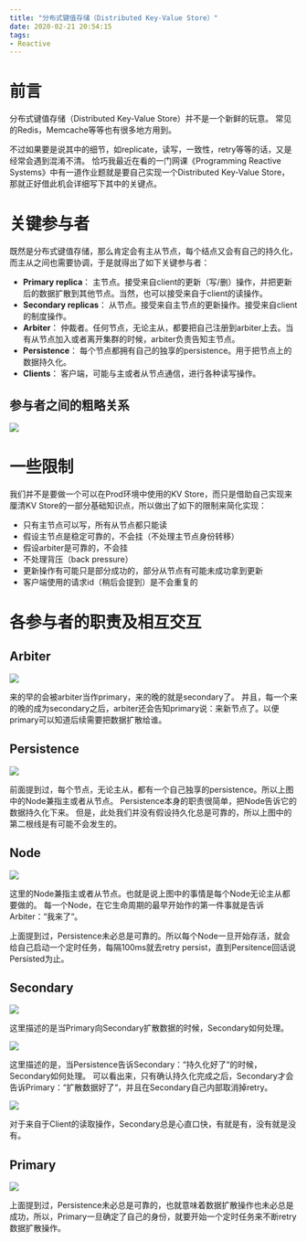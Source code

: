 ```yaml
---
title: "分布式键值存储（Distributed Key-Value Store）"
date: 2020-02-21 20:54:15
tags:
- Reactive
---
```


# 前言

分布式键值存储（Distributed Key-Value Store）并不是一个新鲜的玩意。
常见的Redis，Memcache等等也有很多地方用到。

不过如果要是说其中的细节，如replicate，读写，一致性，retry等等的话，又是经常会遇到混淆不清。
恰巧我最近在看的一门网课《Programming Reactive Systems》中有一道作业题就是要自己实现一个Distributed Key-Value Store，那就正好借此机会详细写下其中的关键点。

# 关键参与者

既然是分布式键值存储，那么肯定会有主从节点，每个结点又会有自己的持久化，而主从之间也需要协调，于是就得出了如下关键参与者：

+ **Primary replica**： 主节点。接受来自client的更新（写/删）操作，并把更新后的数据扩散到其他节点。当然，也可以接受来自于client的读操作。
+ **Secondary replicas**： 从节点。接受来自主节点的更新操作。接受来自client的制度操作。
+ **Arbiter**： 仲裁者。任何节点，无论主从，都要把自己注册到arbiter上去。当有从节点加入或者离开集群的时候，arbiter负责告知主节点。
+ **Persistence**： 每个节点都拥有自己的独享的persistence。用于把节点上的数据持久化。
+ **Clients**： 客户端，可能与主或者从节点通信，进行各种读写操作。

## 参与者之间的粗略关系

[![](https://mermaid.ink/img/eyJjb2RlIjoiZ3JhcGggVERcbiAgUHJpbWFyeS0tPnzmianmlaPmlbDmja7liLB8U2Vjb25kYXJ5XG4gIFByaW1hcnktLT585rOo5YaM5YiwfEFyYml0ZXJcbiAgU2Vjb25kYXJ5LS0-fOazqOWGjOWIsHxBcmJpdGVyXG4gIFByaW1hcnktLT585oyB5LmF5YyW5Yiw54us5Lqr55qEfFBlcnNpc3RlbmNlXG4gIFNlY29uZGFyeS0tPnzmjIHkuYXljJbliLDni6zkuqvnmoR8UGVyc2lzdGVuY2VcbiAgQXJiaXRlci0tPnzpgJrnn6Xku47oioLngrnnmoTliqDlhaXmiJbnprvlvIB8UHJpbWFyeVxuICBDbGllbnQtLT585YaZL-ivu3xQcmltYXJ5XG4gIENsaWVudC0tPnzor7t8U2Vjb25kYXJ5IiwibWVybWFpZCI6eyJ0aGVtZSI6ImZvcmVzdCIsImZsb3djaGFydCI6eyJjdXJ2ZSI6ImJhc2lzIn19fQ)](https://mermaid-js.github.io/mermaid-live-editor/#/edit/eyJjb2RlIjoiZ3JhcGggVERcbiAgUHJpbWFyeS0tPnzmianmlaPmlbDmja7liLB8U2Vjb25kYXJ5XG4gIFByaW1hcnktLT585rOo5YaM5YiwfEFyYml0ZXJcbiAgU2Vjb25kYXJ5LS0-fOazqOWGjOWIsHxBcmJpdGVyXG4gIFByaW1hcnktLT585oyB5LmF5YyW5Yiw54us5Lqr55qEfFBlcnNpc3RlbmNlXG4gIFNlY29uZGFyeS0tPnzmjIHkuYXljJbliLDni6zkuqvnmoR8UGVyc2lzdGVuY2VcbiAgQXJiaXRlci0tPnzpgJrnn6Xku47oioLngrnnmoTliqDlhaXmiJbnprvlvIB8UHJpbWFyeVxuICBDbGllbnQtLT585YaZL-ivu3xQcmltYXJ5XG4gIENsaWVudC0tPnzor7t8U2Vjb25kYXJ5IiwibWVybWFpZCI6eyJ0aGVtZSI6ImZvcmVzdCIsImZsb3djaGFydCI6eyJjdXJ2ZSI6ImJhc2lzIn19fQ)

# 一些限制

我们并不是要做一个可以在Prod环境中使用的KV Store，而只是借助自己实现来厘清KV Store的一部分基础知识点，所以做出了如下的限制来简化实现：

+ 只有主节点可以写，所有从节点都只能读
+ 假设主节点是稳定可靠的，不会挂（不处理主节点身份转移）
+ 假设arbiter是可靠的，不会挂
+ 不处理背压（back pressure）
+ 更新操作有可能只是部分成功的，部分从节点有可能未成功拿到更新
+ 客户端使用的请求id（稍后会提到）是不会重复的

# 各参与者的职责及相互交互



## Arbiter

[![](https://mermaid.ink/img/eyJjb2RlIjoic2VxdWVuY2VEaWFncmFtXG4gICAgTm9kZSAxLT4-K0FyYml0ZXI6IEpvaW5cbiAgICBOb2RlIDItPj4rQXJiaXRlcjpKb2luXG4gICAgTm9kZSAzLT4-K0FyYml0ZXI6Sm9pblxuICAgIEFyYml0ZXItLT4-K05vZGUgMTogSm9pbmVkUHJpbWFyeVxuICAgIEFyYml0ZXItLT4-K05vZGUgMjogSm9pbmVkU2Vjb25kYXJ5XG4gICAgQXJiaXRlci0tPj4rTm9kZSAxOiBSZXBsaWNhcyhOb2RlIDIpXG4gICAgQXJiaXRlci0tPj4rTm9kZSAzOiBKb2luZWRTZWNvbmRhcnlcbiAgICBBcmJpdGVyLS0-PitOb2RlIDE6IFJlcGxpY2FzKE5vZGUgMylcblxuIiwibWVybWFpZCI6eyJ0aGVtZSI6ImZvcmVzdCIsImZsb3djaGFydCI6eyJjdXJ2ZSI6ImJhc2lzIn19LCJ1cGRhdGVFZGl0b3IiOmZhbHNlfQ)](https://mermaid-js.github.io/mermaid-live-editor/#/edit/eyJjb2RlIjoic2VxdWVuY2VEaWFncmFtXG4gICAgTm9kZSAxLT4-K0FyYml0ZXI6IEpvaW5cbiAgICBOb2RlIDItPj4rQXJiaXRlcjpKb2luXG4gICAgTm9kZSAzLT4-K0FyYml0ZXI6Sm9pblxuICAgIEFyYml0ZXItLT4-K05vZGUgMTogSm9pbmVkUHJpbWFyeVxuICAgIEFyYml0ZXItLT4-K05vZGUgMjogSm9pbmVkU2Vjb25kYXJ5XG4gICAgQXJiaXRlci0tPj4rTm9kZSAxOiBSZXBsaWNhcyhOb2RlIDIpXG4gICAgQXJiaXRlci0tPj4rTm9kZSAzOiBKb2luZWRTZWNvbmRhcnlcbiAgICBBcmJpdGVyLS0-PitOb2RlIDE6IFJlcGxpY2FzKE5vZGUgMylcblxuIiwibWVybWFpZCI6eyJ0aGVtZSI6ImZvcmVzdCIsImZsb3djaGFydCI6eyJjdXJ2ZSI6ImJhc2lzIn19LCJ1cGRhdGVFZGl0b3IiOmZhbHNlfQ)

来的早的会被arbiter当作primary，来的晚的就是secondary了。
并且，每一个来的晚的成为secondary之后，arbiter还会告知primary说：来新节点了。以便primary可以知道后续需要把数据扩散给谁。

## Persistence

[![](https://mermaid.ink/img/eyJjb2RlIjoic2VxdWVuY2VEaWFncmFtXG4gICAgTm9kZSAtPj4rUGVyc2lzdGVuY2U6IFBlcnNpc3Qoa2V5LHZhbHVlLGlkKVxuICAgIFBlcnNpc3RlbmNlLS0-PitOb2RlOiBQZXJzaXN0ZWQoa2V5LGlkKSBvciBub3RoaW5nIiwibWVybWFpZCI6eyJ0aGVtZSI6ImZvcmVzdCIsImZsb3djaGFydCI6eyJjdXJ2ZSI6ImJhc2lzIn19LCJ1cGRhdGVFZGl0b3IiOmZhbHNlfQ)](https://mermaid-js.github.io/mermaid-live-editor/#/edit/eyJjb2RlIjoic2VxdWVuY2VEaWFncmFtXG4gICAgTm9kZSAtPj4rUGVyc2lzdGVuY2U6IFBlcnNpc3Qoa2V5LHZhbHVlLGlkKVxuICAgIFBlcnNpc3RlbmNlLS0-PitOb2RlOiBQZXJzaXN0ZWQoa2V5LGlkKSBvciBub3RoaW5nIiwibWVybWFpZCI6eyJ0aGVtZSI6ImZvcmVzdCIsImZsb3djaGFydCI6eyJjdXJ2ZSI6ImJhc2lzIn19LCJ1cGRhdGVFZGl0b3IiOmZhbHNlfQ)

前面提到过，每个节点，无论主从，都有一个自己独享的persistence。所以上图中的Node兼指主或者从节点。
Persistence本身的职责很简单，把Node告诉它的数据持久化下来。
但是，此处我们并没有假设持久化总是可靠的，所以上图中的第二根线是有可能不会发生的。

## Node

[![](https://mermaid.ink/img/eyJjb2RlIjoic2VxdWVuY2VEaWFncmFtXG4gICAgTm9kZSAtPj4rQXJiaXRlcjpKb2luXG4gICAgTm9kZSAtPj4rTm9kZTogUmV0cnkgUGVyc2lzdCBldmVyeSAxMDBtc1xuICAgIEFyYml0ZXItLT4-K05vZGU6Sm9pbmVkIFByaW1hcnkgb3IgU2Vjb25kYXJ5XG4gICAgIiwibWVybWFpZCI6eyJ0aGVtZSI6ImZvcmVzdCIsImZsb3djaGFydCI6eyJjdXJ2ZSI6ImJhc2lzIn19LCJ1cGRhdGVFZGl0b3IiOmZhbHNlfQ)](https://mermaid-js.github.io/mermaid-live-editor/#/edit/eyJjb2RlIjoic2VxdWVuY2VEaWFncmFtXG4gICAgTm9kZSAtPj4rQXJiaXRlcjpKb2luXG4gICAgTm9kZSAtPj4rTm9kZTogUmV0cnkgUGVyc2lzdCBldmVyeSAxMDBtc1xuICAgIEFyYml0ZXItLT4-K05vZGU6Sm9pbmVkIFByaW1hcnkgb3IgU2Vjb25kYXJ5XG4gICAgIiwibWVybWFpZCI6eyJ0aGVtZSI6ImZvcmVzdCIsImZsb3djaGFydCI6eyJjdXJ2ZSI6ImJhc2lzIn19LCJ1cGRhdGVFZGl0b3IiOmZhbHNlfQ)

这里的Node兼指主或者从节点。也就是说上图中的事情是每个Node无论主从都要做的。
每一个Node，在它生命周期的最早开始作的第一件事就是告诉Arbiter：“我来了“。

上面提到过，Persistence未必总是可靠的。所以每个Node一旦开始存活，就会给自己启动一个定时任务，每隔100ms就去retry persist，直到Persitence回话说Persisted为止。

## Secondary

[![](https://mermaid.ink/img/eyJjb2RlIjoic2VxdWVuY2VEaWFncmFtXG4gICAgUHJpbWFyeSAtPj4rU2Vjb25kYXJ5OlNuYXBzaG90KGtleSx2YWx1ZSxzZXEpXG4gICAgYWx0IHNlcT09ZXhwZWN0ZWRTZXFcbiAgICAgICAgU2Vjb25kYXJ5LT4-K1NlY29uZGFyeTogdXBkYXRlIGludGVybmFsIGt2IHN0b3JlXG4gICAgICAgIFNlY29uZGFyeS0-PitQZXJzaXN0ZW5jZTpQZXJzaXN0KGtleSx2YWx1ZSxzZXEpXG4gICAgZWxzZSBzZXE8ZXhwZWN0ZWRTZXFcbiAgICAgICAgU2Vjb25kYXJ5LT4-K1ByaW1hcnk6U25hcHNob3RBY2soa2V5LHNlcSlcbiAgICBlbmRcbiAgICAiLCJtZXJtYWlkIjp7InRoZW1lIjoiZm9yZXN0IiwiZmxvd2NoYXJ0Ijp7ImN1cnZlIjoiYmFzaXMifX0sInVwZGF0ZUVkaXRvciI6ZmFsc2V9)](https://mermaid-js.github.io/mermaid-live-editor/#/edit/eyJjb2RlIjoic2VxdWVuY2VEaWFncmFtXG4gICAgUHJpbWFyeSAtPj4rU2Vjb25kYXJ5OlNuYXBzaG90KGtleSx2YWx1ZSxzZXEpXG4gICAgYWx0IHNlcT09ZXhwZWN0ZWRTZXFcbiAgICAgICAgU2Vjb25kYXJ5LT4-K1NlY29uZGFyeTogdXBkYXRlIGludGVybmFsIGt2IHN0b3JlXG4gICAgICAgIFNlY29uZGFyeS0-PitQZXJzaXN0ZW5jZTpQZXJzaXN0KGtleSx2YWx1ZSxzZXEpXG4gICAgZWxzZSBzZXE8ZXhwZWN0ZWRTZXFcbiAgICAgICAgU2Vjb25kYXJ5LT4-K1ByaW1hcnk6U25hcHNob3RBY2soa2V5LHNlcSlcbiAgICBlbmRcbiAgICAiLCJtZXJtYWlkIjp7InRoZW1lIjoiZm9yZXN0IiwiZmxvd2NoYXJ0Ijp7ImN1cnZlIjoiYmFzaXMifX0sInVwZGF0ZUVkaXRvciI6ZmFsc2V9)

这里描述的是当Primary向Secondary扩散数据的时候，Secondary如何处理。

[![](https://mermaid.ink/img/eyJjb2RlIjoic2VxdWVuY2VEaWFncmFtXG4gICAgUGVyc2lzdGVuY2UtPj5TZWNvbmRhcnk6UGVyc2lzdGVkKGtleSxzZXEpXG4gICAgU2Vjb25kYXJ5LT4-UHJpbWFyeTpTbmFwc2hvdEFjayhrZXksc2VxKVxuICAgIFNlY29uZGFyeS0-PlNlY29uZGFyeTppbmNyZWFzZSBleHBlY3RlZFNlcVxuICAgIFNlY29uZGFyeS0-PlNlY29uZGFyeTpyZW1vdmUgc2VxIGZyb20gcmV0cnkgcGVyc2lzdCBsaXN0IiwibWVybWFpZCI6eyJ0aGVtZSI6ImZvcmVzdCIsImZsb3djaGFydCI6eyJjdXJ2ZSI6ImJhc2lzIn19LCJ1cGRhdGVFZGl0b3IiOmZhbHNlfQ)](https://mermaid-js.github.io/mermaid-live-editor/#/edit/eyJjb2RlIjoic2VxdWVuY2VEaWFncmFtXG4gICAgUGVyc2lzdGVuY2UtPj5TZWNvbmRhcnk6UGVyc2lzdGVkKGtleSxzZXEpXG4gICAgU2Vjb25kYXJ5LT4-UHJpbWFyeTpTbmFwc2hvdEFjayhrZXksc2VxKVxuICAgIFNlY29uZGFyeS0-PlNlY29uZGFyeTppbmNyZWFzZSBleHBlY3RlZFNlcVxuICAgIFNlY29uZGFyeS0-PlNlY29uZGFyeTpyZW1vdmUgc2VxIGZyb20gcmV0cnkgcGVyc2lzdCBsaXN0IiwibWVybWFpZCI6eyJ0aGVtZSI6ImZvcmVzdCIsImZsb3djaGFydCI6eyJjdXJ2ZSI6ImJhc2lzIn19LCJ1cGRhdGVFZGl0b3IiOmZhbHNlfQ)

这里描述的是，当Persistence告诉Secondary：“持久化好了“的时候，Secondary如何处理。
可以看出来，只有确认持久化完成之后，Secondary才会告诉Primary：“扩散数据好了“，并且在Secondary自己内部取消掉retry。

[![](https://mermaid.ink/img/eyJjb2RlIjoic2VxdWVuY2VEaWFncmFtXG4gICAgQ2xpZW50LT4-U2Vjb25kYXJ5OkdldChrZXksaWQpXG4gICAgU2Vjb25kYXJ5LT4-U2Vjb25kYXJ5OnF1ZXJ5IGludGVybmFsIGt2XG4gICAgU2Vjb25kYXJ5LS0-PkNsaWVudDpHZXRSZXN1bHQoa2V5LHZhbHVlLGlkKSAodmFsdWXlj6_og73mmK_nqbopIiwibWVybWFpZCI6eyJ0aGVtZSI6ImZvcmVzdCIsImZsb3djaGFydCI6eyJjdXJ2ZSI6ImJhc2lzIn19LCJ1cGRhdGVFZGl0b3IiOmZhbHNlfQ)](https://mermaid-js.github.io/mermaid-live-editor/#/edit/eyJjb2RlIjoic2VxdWVuY2VEaWFncmFtXG4gICAgQ2xpZW50LT4-U2Vjb25kYXJ5OkdldChrZXksaWQpXG4gICAgU2Vjb25kYXJ5LT4-U2Vjb25kYXJ5OnF1ZXJ5IGludGVybmFsIGt2XG4gICAgU2Vjb25kYXJ5LS0-PkNsaWVudDpHZXRSZXN1bHQoa2V5LHZhbHVlLGlkKSAodmFsdWXlj6_og73mmK_nqbopIiwibWVybWFpZCI6eyJ0aGVtZSI6ImZvcmVzdCIsImZsb3djaGFydCI6eyJjdXJ2ZSI6ImJhc2lzIn19LCJ1cGRhdGVFZGl0b3IiOmZhbHNlfQ)

对于来自于Client的读取操作，Secondary总是心直口快，有就是有，没有就是没有。

## Primary

[![](https://mermaid.ink/img/eyJjb2RlIjoic2VxdWVuY2VEaWFncmFtXG4gICAgUHJpbWFyeS0-PlByaW1hcnk6cmV0cnkgc25hcHNob3QgZXZlcnkgMTAwbXNcbiAgICAiLCJtZXJtYWlkIjp7InRoZW1lIjoiZm9yZXN0IiwiZmxvd2NoYXJ0Ijp7ImN1cnZlIjoiYmFzaXMifX0sInVwZGF0ZUVkaXRvciI6ZmFsc2V9)](https://mermaid-js.github.io/mermaid-live-editor/#/edit/eyJjb2RlIjoic2VxdWVuY2VEaWFncmFtXG4gICAgUHJpbWFyeS0-PlByaW1hcnk6cmV0cnkgc25hcHNob3QgZXZlcnkgMTAwbXNcbiAgICAiLCJtZXJtYWlkIjp7InRoZW1lIjoiZm9yZXN0IiwiZmxvd2NoYXJ0Ijp7ImN1cnZlIjoiYmFzaXMifX0sInVwZGF0ZUVkaXRvciI6ZmFsc2V9)

上面提到过，Persistence未必总是可靠的，也就意味着数据扩散操作也未必总是成功，所以，Primary一旦确定了自己的身份，就要开始一个定时任务来不断retry数据扩散操作。